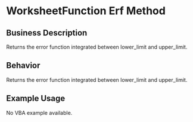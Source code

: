 # WorksheetFunction Erf Method

## Business Description
Returns the error function integrated between lower_limit and upper_limit.

## Behavior
Returns the error function integrated between lower_limit and upper_limit.

## Example Usage
No VBA example available.